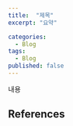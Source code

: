 ```yaml
---
title:  "제목"
excerpt: "요약"

categories:
  - Blog
tags:
  - Blog
published: false
---
```








내용





## References

